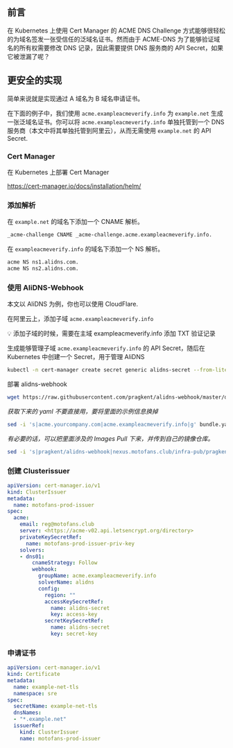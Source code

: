 ## 前言

在 Kubernetes 上使用 Cert Manager 的 ACME DNS Challenge 方式能够很轻松的为域名签发一张受信任的泛域名证书。然而由于 ACME-DNS 为了能够验证域名的所有权需要修改 DNS 记录，因此需要提供 DNS 服务商的 API Secret，如果它被泄漏了呢？

## 更安全的实现

简单来说就是实现通过 A 域名为 B 域名申请证书。

在下面的例子中，我们使用 `acme.exampleacmeverify.info` 为 `example.net` 生成一张泛域名证书。你可以将 `acme.exampleacmeverify.info` 单独托管到一个 DNS 服务商（本文中将其单独托管到阿里云），从而无需使用 `example.net` 的 API Secret.

### Cert Manager

在 Kubernetes 上部署 Cert Manager

https://cert-manager.io/docs/installation/helm/

### 添加解析

在 `example.net` 的域名下添加一个 CNAME 解析。

```bash
_acme-challenge CNAME _acme-challenge.acme.exampleacmeverify.info.
```

在 `exampleacmeverify.info` 的域名下添加一个 NS 解析。

```bash
acme NS ns1.alidns.com.
acme NS ns2.alidns.com.
```

### 使用 AliDNS-Webhook

本文以 AliDNS 为例，你也可以使用 CloudFlare.

在阿里云上，添加子域 `acme.exampleacmeverify.info`

💡 添加子域的时候，需要在主域 exampleacmeverify.info 添加 TXT 验证记录

生成能够管理子域 `acme.exampleacmeverify.info` 的 API Secret，随后在 Kubernetes 中创建一个 Secret，用于管理 AliDNS

```Bash
kubectl -n cert-manager create secret generic alidns-secret --from-literal=access-key='YOUR_ACCESS_KEY' --from-literal=secret-key='YOUR_SECRET_KEY'
```

部署 alidns-webhook

```Bash
wget https://raw.githubusercontent.com/pragkent/alidns-webhook/master/deploy/bundle.yaml
```

*获取下来的 yaml 不要直接用，要将里面的示例信息换掉*

```Bash
sed -i 's|acme.yourcompany.com|acme.exampleacmeverify.info|g' bundle.yaml
```

*有必要的话，可以把里面涉及的 Images Pull 下来，并传到自己的镜像仓库。*

```Bash
sed -i 's|pragkent/alidns-webhook|nexus.motofans.club/infra-pub/pragkent/alidns-webhook|g' bundle.yaml

```

### 创建 Clusterissuer

```yaml
apiVersion: cert-manager.io/v1
kind: ClusterIssuer
metadata:
  name: motofans-prod-issuer
spec:
  acme:
    email: reg@motofans.club
    server: <https://acme-v02.api.letsencrypt.org/directory>
    privateKeySecretRef:
      name: motofans-prod-issuer-priv-key
    solvers:
    - dns01:
        cnameStrategy: Follow
        webhook:
          groupName: acme.exampleacmeverify.info
          solverName: alidns
          config:
            region: ""
            accessKeySecretRef:
              name: alidns-secret
              key: access-key
            secretKeySecretRef:
              name: alidns-secret
              key: secret-key
```

### 申请证书

```yaml
apiVersion: cert-manager.io/v1
kind: Certificate
metadata:
  name: example-net-tls
  namespace: sre
spec:
  secretName: example-net-tls
  dnsNames:
  - "*.example.net"
  issuerRef:
    kind: ClusterIssuer
    name: motofans-prod-issuer
```

<!-- ##{"timestamp":1616688000}## -->